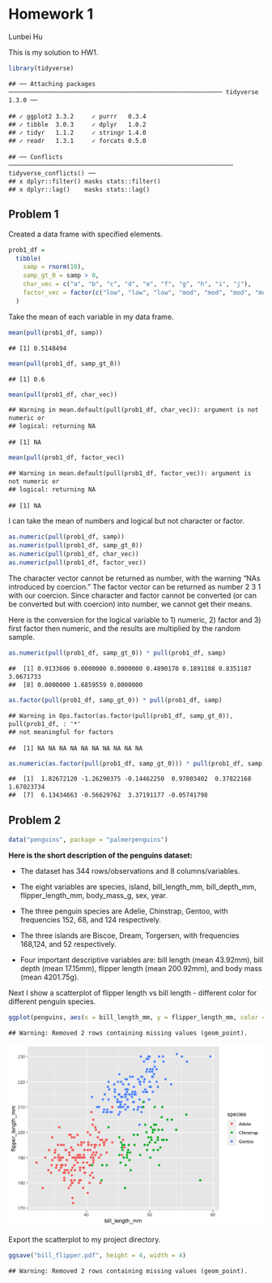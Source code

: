 Homework 1
================
Lunbei Hu

This is my solution to HW1.

``` r
library(tidyverse)
```

    ## ── Attaching packages ─────────────────────────────────────────────────────────── tidyverse 1.3.0 ──

    ## ✓ ggplot2 3.3.2     ✓ purrr   0.3.4
    ## ✓ tibble  3.0.3     ✓ dplyr   1.0.2
    ## ✓ tidyr   1.1.2     ✓ stringr 1.4.0
    ## ✓ readr   1.3.1     ✓ forcats 0.5.0

    ## ── Conflicts ────────────────────────────────────────────────────────────── tidyverse_conflicts() ──
    ## x dplyr::filter() masks stats::filter()
    ## x dplyr::lag()    masks stats::lag()

## Problem 1

Created a data frame with specified elements.

``` r
prob1_df =
  tibble(
    samp = rnorm(10),
    samp_gt_0 = samp > 0,
    char_vec = c("a", "b", "c", "d", "e", "f", "g", "h", "i", "j"),
    factor_vec = factor(c("low", "low", "low", "mod", "mod", "mod", "mod", "high", "high", "high"))
  )
```

Take the mean of each variable in my data frame.

``` r
mean(pull(prob1_df, samp))
```

    ## [1] 0.5148494

``` r
mean(pull(prob1_df, samp_gt_0))
```

    ## [1] 0.6

``` r
mean(pull(prob1_df, char_vec))
```

    ## Warning in mean.default(pull(prob1_df, char_vec)): argument is not numeric or
    ## logical: returning NA

    ## [1] NA

``` r
mean(pull(prob1_df, factor_vec))
```

    ## Warning in mean.default(pull(prob1_df, factor_vec)): argument is not numeric or
    ## logical: returning NA

    ## [1] NA

I can take the mean of numbers and logical but not character or factor.

``` r
as.numeric(pull(prob1_df, samp))
as.numeric(pull(prob1_df, samp_gt_0))
as.numeric(pull(prob1_df, char_vec))
as.numeric(pull(prob1_df, factor_vec))
```

The character vector cannot be returned as number, with the warning “NAs
introduced by coercion.” The factor vector can be returned as number 2 3
1 with our coercion. Since character and factor cannot be converted (or
can be converted but with coercion) into number, we cannot get their
means.

Here is the conversion for the logical variable to 1) numeric, 2) factor
and 3) first factor then numeric, and the results are multiplied by the
random sample.

``` r
as.numeric(pull(prob1_df, samp_gt_0)) * pull(prob1_df, samp)
```

    ##  [1] 0.9133606 0.0000000 0.0000000 0.4890170 0.1891108 0.8351187 3.0671733
    ##  [8] 0.0000000 1.6859559 0.0000000

``` r
as.factor(pull(prob1_df, samp_gt_0)) * pull(prob1_df, samp)
```

    ## Warning in Ops.factor(as.factor(pull(prob1_df, samp_gt_0)), pull(prob1_df, : '*'
    ## not meaningful for factors

    ##  [1] NA NA NA NA NA NA NA NA NA NA

``` r
as.numeric(as.factor(pull(prob1_df, samp_gt_0))) * pull(prob1_df, samp)
```

    ##  [1]  1.82672120 -1.26290375 -0.14462250  0.97803402  0.37822168  1.67023734
    ##  [7]  6.13434663 -0.56629762  3.37191177 -0.05741798

## Problem 2

``` r
data("penguins", package = "palmerpenguins")
```

**Here is the short description of the penguins dataset:**

  - The dataset has 344 rows/observations and 8 columns/variables.

  - The eight variables are species, island, bill\_length\_mm,
    bill\_depth\_mm, flipper\_length\_mm, body\_mass\_g, sex, year.

  - The three penguin species are Adelie, Chinstrap, Gentoo, with
    frequencies 152, 68, and 124 respectively.

  - The three islands are Biscoe, Dream, Torgersen, with frequencies
    168,124, and 52 respectively.

  - Four important descriptive variables are: bill length (mean
    43.92mm), bill depth (mean 17.15mm), flipper length (mean 200.92mm),
    and body mass (mean 4201.75g).

Next I show a scatterplot of flipper length vs bill length - different
color for different penguin species.

``` r
ggplot(penguins, aes(x = bill_length_mm, y = flipper_length_mm, color = species)) + geom_point()
```

    ## Warning: Removed 2 rows containing missing values (geom_point).

![](p8105_hw1_lh3000_files/figure-gfm/yx_scatter-1.png)<!-- -->

Export the scatterplot to my project directory.

``` r
ggsave("bill_flipper.pdf", height = 4, width = 4)
```

    ## Warning: Removed 2 rows containing missing values (geom_point).
